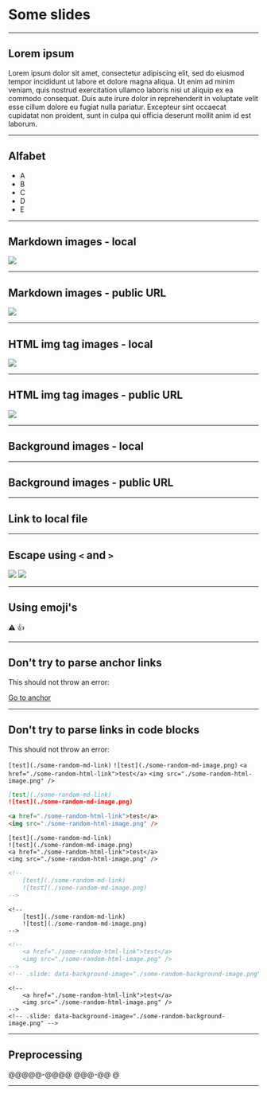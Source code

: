 # Some slides

---

## Lorem ipsum

Lorem ipsum dolor sit amet, consectetur adipiscing elit, sed do eiusmod tempor incididunt ut labore et dolore magna aliqua. Ut enim ad minim veniam, quis nostrud exercitation ullamco laboris nisi ut aliquip ex ea commodo consequat. Duis aute irure dolor in reprehenderit in voluptate velit esse cillum dolore eu fugiat nulla pariatur. Excepteur sint occaecat cupidatat non proident, sunt in culpa qui officia deserunt mollit anim id est laborum.

---

## Alfabet

-   A
-   B
-   C
-   D
-   E

---

## Markdown images - local

![](./img/example-1.png)

---

## Markdown images - public URL

![](https://example.org/example-1.png)

---

## HTML img tag images - local

<img src="./img/example-2.png" />

---

## HTML img tag images - public URL

<img src="https://example.org/example-2.png" />

---

## Background images - local

<!-- .slide: data-background-image="./img/example-3.png" -->

---

## Background images - public URL

<!-- .slide: data-background-image="https://example.org/example-3.png" -->

---

## Link to local file

[](./test-1.txt)
[](test-2.txt)

---

## Escape using `<` and `>`

![](<./img/example-(7).png>)
![](<https://example.org/example_(1).png>)
[](<./test-(3).txt>)
[](<https://example.org/example_(2).html>)

---

## Using emoji's

:warning:
:thumbsup: <!-- checking aliases https://www.webfx.com/tools/emoji-cheat-sheet/ -->

---

## Don't try to parse anchor links

This should not throw an error:

[Go to anchor](#some-random-anchor)

---

## Don't try to parse links in code blocks

This should not throw an error:

`[test](./some-random-md-link)`
`![test](./some-random-md-image.png)`
`<a href="./some-random-html-link">test</a>`
`<img src="./some-random-html-image.png" />`

```markdown
[test](./some-random-md-link)
![test](./some-random-md-image.png)
```

```html
<a href="./some-random-html-link">test</a>
<img src="./some-random-html-image.png" />
```

    [test](./some-random-md-link)
    ![test](./some-random-md-image.png)
    <a href="./some-random-html-link">test</a>
    <img src="./some-random-html-image.png" />

<!--
[test](./some-random-md-link)
![test](./some-random-md-image.png)
<a href="./some-random-html-link">test</a>
<img src="./some-random-html-image.png" />
-->

```md
<!--
    [test](./some-random-md-link)
    ![test](./some-random-md-image.png)
-->
```

    <!--
        [test](./some-random-md-link)
        ![test](./some-random-md-image.png)
    -->

```html
<!--
    <a href="./some-random-html-link">test</a>
    <img src="./some-random-html-image.png" />
-->
<!-- .slide: data-background-image="./some-random-background-image.png" -->
```

    <!--
        <a href="./some-random-html-link">test</a>
        <img src="./some-random-html-image.png" />
    -->
    <!-- .slide: data-background-image="./some-random-background-image.png" -->

---

## Preprocessing

@@@@@-@@@@
@@@-@@
@

---
